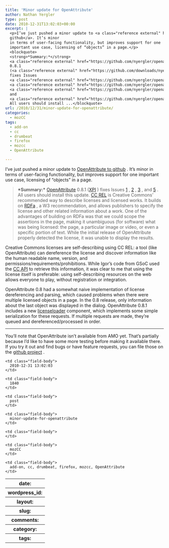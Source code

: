 ```yaml
---
title: 'Minor update for OpenAttribute'
author: Nathan Yergler
type: post
date: 2010-12-31T13:02:03+00:00
excerpt: |
  <p>I’ve just pushed a minor update to <a class="reference external" href="https://github.com/nyergler/openattribute-firefox">OpenAttribute to
  github</a>. It’s minor
  in terms of user-facing functionality, but improves support for one
  important use case, licensing of “objects” in a page.</p>
  <blockquote>
  <strong>*Summary:*</strong>
  <a class="reference external" href="https://github.com/nyergler/openattribute-firefox">OpenAttribute</a>
  0.8.1
  (<a class="reference external" href="https://github.com/downloads/nyergler/openattribute-firefox/openattribute-0.8.1.xpi"><span class="caps">XPI</span></a>)
  fixes Issues
  <a class="reference external" href="https://github.com/nyergler/openattribute-firefox/issues/closed#issue/1">1</a>,
  <a class="reference external" href="https://github.com/nyergler/openattribute-firefox/issues/closed#issue/2">2</a>,
  <a class="reference external" href="https://github.com/nyergler/openattribute-firefox/issues/closed#issue/3">3</a>,
  and
  <a class="reference external" href="https://github.com/nyergler/openattribute-firefox/issues/closed#issue/5">5</a>.
  All users should install ...</blockquote>
url: /2010/12/31/minor-update-for-openattribute/
categories:
  - mozCC
tags:
  - add-on
  - cc
  - drumbeat
  - firefox
  - mozcc
  - OpenAttribute

---
```

I’ve just pushed a minor update to [OpenAttribute to github][1] . It’s minor in terms of user-facing functionality, but improves support for one important use case, licensing of “objects” in a page.

> **\*Summary:\*** [OpenAttribute][1]  0.8.1 ([<span class="caps">XPI</span>][2] ) fixes Issues [1][3] , [2][4] , [3][5] , and [5][6] . All users should install this update.
[<span class="caps">CC</span> <span class="caps">REL</span>][7]  is Creative Commons’ recommended way to describe licenses and licensed works. It builds on [RDFa][8] , a W3 recommendation, and allows publishers to specify the license and other related information about a work. One of the advantages of building on RDFa was that we could scope the assertions in the page, making it unambiguous (for software) what was being licensed: the page, a particular image or video, or even a specific portion of text. While the initial release of OpenAttribute properly detected the license, it was unable to display the results.

Creative Commons licenses are self-describing using <span class="caps">CC</span> <span class="caps">REL</span>: a tool (like OpenAttribute) can dereference the license and discover information like the human readable name, version, and permissions/requirements/prohibitions. While Igor’s code from GSoC used the [<span class="caps">CC</span> <span class="caps">API</span>][9]  to retrieve this information, it was clear to me that using the license itself is preferable: using self-describing resources on the web allows everyone to play, without registration or integration.

OpenAttribute 0.8 had a somewhat naive implementation of license dereferencing and parsing, which caused problems when there were multiple licensed objects in a page. In the 0.8 release, only information about the last object was displayed in the dialog. OpenAttribute 0.8.1 includes a new [licenseloader][10]  component, which implements some simple serialization for these requests. If multiple requests are made, they’re queued and dereferenced/processed in order.

<hr class="docutils" />

You’ll note that OpenAttribute isn’t available from <span class="caps">AMO</span> yet. That’s partially because I’d like to have some more testing before making it available there. If you try it out and find bugs or have feature requests, you can file those on the [github project][11] .

<table class="docutils field-list" frame="void" rules="none">
  <col class="field-name" /> <col class="field-body" /> <tr class="field">
    <th class="field-name">
      date:
    </th>

    <td class="field-body">
      2010-12-31 13:02:03
    </td>
  </tr>

  <tr class="field">
    <th class="field-name">
      wordpress_id:
    </th>

    <td class="field-body">
      1840
    </td>
  </tr>

  <tr class="field">
    <th class="field-name">
      layout:
    </th>

    <td class="field-body">
      post
    </td>
  </tr>

  <tr class="field">
    <th class="field-name">
      slug:
    </th>

    <td class="field-body">
      minor-update-for-openattribute
    </td>
  </tr>

  <tr class="field">
    <th class="field-name">
      comments:
    </th>

    <td class="field-body">
    </td>
  </tr>

  <tr class="field">
    <th class="field-name">
      category:
    </th>

    <td class="field-body">
      mozCC
    </td>
  </tr>

  <tr class="field">
    <th class="field-name">
      tags:
    </th>

    <td class="field-body">
      add-on, cc, drumbeat, firefox, mozcc, OpenAttribute
    </td>
  </tr>
</table>

 [1]: https://github.com/nyergler/openattribute-firefox
 [2]: https://github.com/downloads/nyergler/openattribute-firefox/openattribute-0.8.1.xpi
 [3]: https://github.com/nyergler/openattribute-firefox/issues/closed#issue/1
 [4]: https://github.com/nyergler/openattribute-firefox/issues/closed#issue/2
 [5]: https://github.com/nyergler/openattribute-firefox/issues/closed#issue/3
 [6]: https://github.com/nyergler/openattribute-firefox/issues/closed#issue/5
 [7]: http://wiki.creativecommons.org/CC_REL
 [8]: http://rdfa.info/
 [9]: http://api.creativecommons.org/docs/
 [10]: https://github.com/nyergler/openattribute-firefox/blob/master/module/license.js
 [11]: https://github.com/nyergler/openattribute-firefox/issues